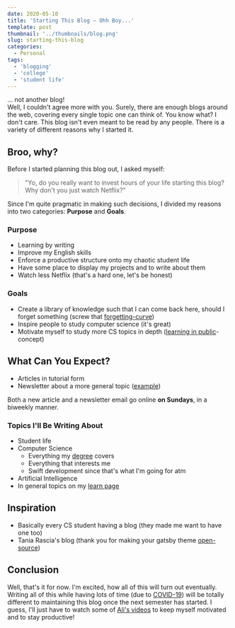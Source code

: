 ```yaml
---
date: 2020-05-10
title: 'Starting This Blog – Ohh Boy...'
template: post
thumbnail: '../thumbnails/blog.png'
slug: starting-this-blog
categories:
  - Personal
tags:
  - 'blogging'
  - 'college'
  - 'student life'
---
```


... not another blog!\
Well, I couldn't agree more with you. Surely, there are enough blogs around the web,
covering every single topic one can think of. You know what? I don't care. This blog
isn't even meant to be read by any people. There is a variety of different reasons why
I started it.

## Broo, why?

Before I started planning this blog out, I asked myself:

> "Yo, do you really want to invest hours of your life starting
this blog? Why don't you just watch Netflix?"

Since I'm quite pragmatic in making such decisions, I divided my reasons into
two categories: **Purpose** and **Goals**.

### Purpose

- Learning by writing
- Improve my English skills
- Enforce a productive structure onto my chaotic student life
- Have some place to display my projects and to write about them
- Watch less Netflix (that's a hard one, let's be honest)

### Goals

- Create a library of knowledge such that I can come back here, should I forget
something (screw that [forgetting-curve](https://en.wikipedia.org/wiki/Forgetting_curve))
- Inspire people to study computer science (it's great)
- Motivate myself to study more CS topics in depth ([learning in public](/learn)-concept)

## What Can You Expect?

- Articles in tutorial form
- Newsletter about a more general topic ([example](/example))

Both a new article and a newsletter email go online **on Sundays**, in a biweekly manner.

### Topics I'll Be Writing About

- Student life
- Computer Science
	- Everything my [degree](https://www.ed.ac.uk/studying/undergraduate/degrees/index.php?action=view&code=GG47) covers
	- Everything that interests me
	- Swift development since that's what I'm going for atm
- Artificial Intelligence
- In general topics on my [learn page](/learn)


## Inspiration

- Basically every CS student having a blog (they made me want to have one too)
- Tania Rascia's blog (thank you for making your gatsby theme [open-source](https://github.com/taniarascia/taniarascia.com))

## Conclusion

Well, that's it for now. I'm excited, how all of this will turn out eventually.
Writing all of this while having lots of time (due to [COVID-19](https://en.wikipedia.org/wiki/COVID-19_pandemic)) will be
totally different to maintaining this blog once the next semester has started.
I guess, I'll just have to watch some of [Ali's videos](https://www.youtube.com/user/Sepharoth64) to keep myself motivated and to stay productive!